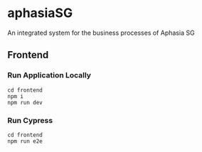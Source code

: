 # aphasiaSG
An integrated system for the business processes of Aphasia SG

## Frontend

### Run Application Locally
```batch
cd frontend
npm i
npm run dev
```

### Run Cypress
```batch
cd frontend
npm run e2e
```
